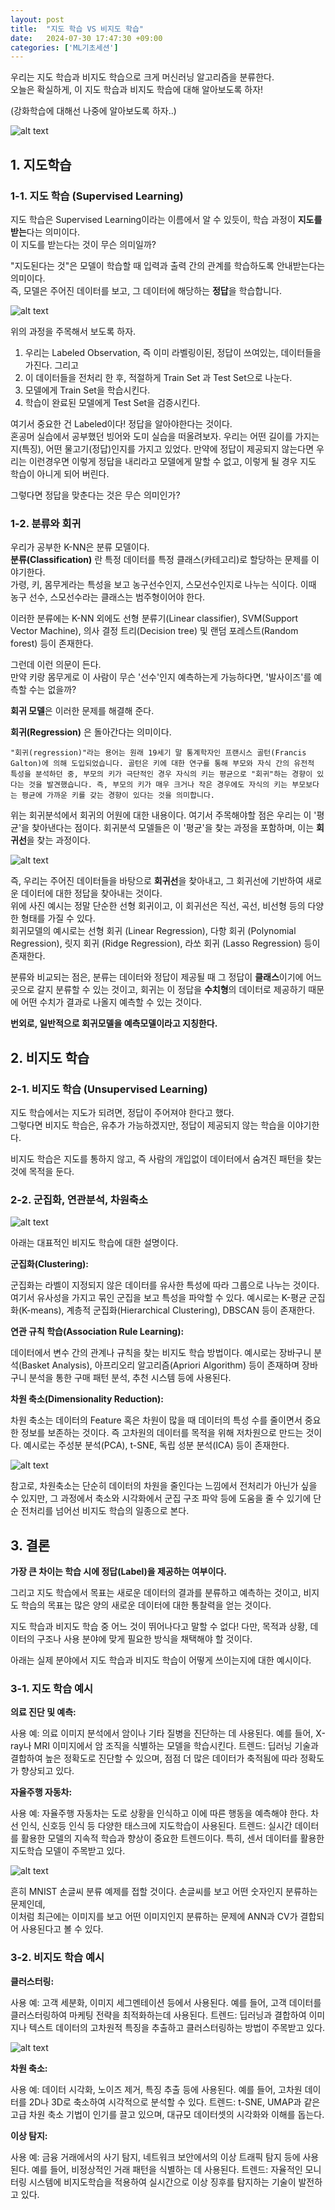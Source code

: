 ```yaml
---
layout: post
title:  "지도 학습 VS 비지도 학습"
date:   2024-07-30 17:47:30 +09:00
categories: ['ML기초세션']
---
```


우리는 지도 학습과 비지도 학습으로 크게 머신러닝 알고리즘을 분류한다.   
오늘은 확실하게, 이 지도 학습과 비지도 학습에 대해 알아보도록 하자! 

(강화학습에 대해선 나중에 알아보도록 하자..)


![alt text](/assets/images/3-image.png)


## 1. 지도학습

### 1-1. 지도 학습 (Supervised Learning)

지도 학습은 Supervised Learning이라는 이름에서 알 수 있듯이, 학습 과정이 **지도를 받는**다는 의미이다.   
이 지도를 받는다는 것이 무슨 의미일까?

"지도된다는 것"은 모델이 학습할 때 입력과 출력 간의 관계를 학습하도록 안내받는다는 의미이다.   
즉, 모델은 주어진 데이터를 보고, 그 데이터에 해당하는 **정답**을 학습합니다.

![alt text](/assets/images/3-image-1.png)

위의 과정을 주목해서 보도록 하자. 

1. 우리는 Labeled Observation, 즉 이미 라벨링이된, 정답이 쓰여있는, 데이터들을 가진다. 그리고
2. 이 데이터들을 전처리 한 후, 적절하게 Train Set 과 Test Set으로 나눈다.
3. 모델에게 Train Set을 학습시킨다.
4. 학습이 완료된 모델에게 Test Set을 검증시킨다.

여기서 중요한 건 Labeled이다! 정답을 알아야한다는 것이다.   
혼공머 실습에서 공부했던 빙어와 도미 실습을 떠올려보자. 우리는 어떤 길이를 가지는지(특징), 어떤 물고기(정답)인지를 가지고 있었다. 만약에 정답이 제공되지 않는다면 우리는 이런경우면 이렇게 정답을 내리라고 모델에게 말할 수 없고, 이렇게 될 경우 지도 학습이 아니게 되어 버린다.

그렇다면 정답을 맞춘다는 것은 무슨 의미인가?

### 1-2. 분류와 회귀

우리가 공부한 K-NN은 분류 모델이다.   
**분류(Classification)** 란 특정 데이터를 특정 클래스(카테고리)로 할당하는 문제를 이야기한다.   
가령, 키, 몸무게라는 특성을 보고 농구선수인지, 스모선수인지로 나누는 식이다. 이때 농구 선수, 스모선수라는 클래스는 범주형이어야 한다.

이러한 분류에는 K-NN 외에도 선형 분류기(Linear classifier), SVM(Support Vector Machine), 의사 결정 트리(Decision tree) 및 랜덤 포레스트(Random forest) 등이 존재한다.

그런데 이런 의문이 든다.    
만약 키랑 몸무게로 이 사람이 무슨 '선수'인지 예측하는게 가능하다면, '발사이즈'를 예측할 수는 없을까?

**회귀 모델**은 이러한 문제를 해결해 준다.

**회귀(Regression)** 은 돌아간다는 의미이다.

```
"회귀(regression)"라는 용어는 원래 19세기 말 통계학자인 프랜시스 골턴(Francis Galton)에 의해 도입되었습니다. 골턴은 키에 대한 연구를 통해 부모와 자식 간의 유전적 특성을 분석하던 중, 부모의 키가 극단적인 경우 자식의 키는 평균으로 "회귀"하는 경향이 있다는 것을 발견했습니다. 즉, 부모의 키가 매우 크거나 작은 경우에도 자식의 키는 부모보다는 평균에 가까운 키를 갖는 경향이 있다는 것을 의미합니다.
```

위는 회귀분석에서 회귀의 어원에 대한 내용이다. 여기서 주목해야할 점은 우리는 이 '평균'을 찾아낸다는 점이다. 회귀분석 모델들은 이 '평균'을 찾는 과정을 포함하며, 이는 **회귀선**을 찾는 과정이다.


![alt text](/assets/images/3-image-2.png)

즉, 우리는 주어진 데이터들을 바탕으로 **회귀선**을 찾아내고, 그 회귀선에 기반하여 새로운 데이터에 대한 정답을 찾아내는 것이다.    
위에 사진 예시는 정말 단순한 선형 회귀이고, 이 회귀선은 직선, 곡선, 비선형 등의 다양한 형태를 가질 수 있다.   
회귀모델의 예시로는 선형 회귀 (Linear Regression), 다항 회귀 (Polynomial Regression), 릿지 회귀 (Ridge Regression), 라쏘 회귀 (Lasso Regression) 등이 존재한다.


분류와 비교되는 점은, 분류는 데이터와 정답이 제공될 때 그 정답이 **클래스**이기에 어느 곳으로 갈지 분류할 수 있는 것이고, 회귀는 이 정답을 **수치형**의 데이터로 제공하기 때문에 어떤 수치가 결과로 나올지 예측할 수 있는 것이다. 

**번외로, 일반적으로 회귀모델을 예측모델이라고 지칭한다.**

## 2. 비지도 학습
### 2-1. 비지도 학습 (Unsupervised Learning)

지도 학습에서는 지도가 되려면, 정답이 주어져야 한다고 했다.   
그렇다면 비지도 학습은, 유추가 가능하겠지만, 정답이 제공되지 않는 학습을 이야기한다.

비지도 학습은 지도를 통하지 않고, 즉 사람의 개입없이 데이터에서 숨겨진 패턴을 찾는 것에 목적을 둔다. 

### 2-2. 군집화, 연관분석, 차원축소


![alt text](/assets/images/3-image-3.png)

아래는 대표적인 비지도 학습에 대한 설명이다.

**군집화(Clustering):**

군집화는 라벨이 지정되지 않은 데이터를 유사한 특성에 따라 그룹으로 나누는 것이다. 여기서 유사성을 가지고 묶인 군집을 보고 특성을 파악할 수 있다.
예시로는 K-평균 군집화(K-means), 계층적 군집화(Hierarchical Clustering), DBSCAN 등이 존재한다. 

**연관 규칙 학습(Association Rule Learning):**

데이터에서 변수 간의 관계나 규칙을 찾는 비지도 학습 방법이다.
예시로는 장바구니 분석(Basket Analysis), 아프리오리 알고리즘(Apriori Algorithm) 등이 존재하며 장바구니 분석을 통한 구매 패턴 분석, 추천 시스템 등에 사용된다.

**차원 축소(Dimensionality Reduction):**

차원 축소는 데이터의 Feature 혹은 차원이 많을 때 데이터의 특성 수를 줄이면서 중요한 정보를 보존하는 것이다. 즉 고차원의 데이터를 목적을 위해 저차원으로 만드는 것이다. 예시로는 주성분 분석(PCA), t-SNE, 독립 성분 분석(ICA) 등이 존재한다. 

![alt text](/assets/images/addimage.png)


참고로, 차원축소는 단순히 데이터의 차원을 줄인다는 느낌에서 전처리가 아닌가 싶을 수 있지만, 그 과정에서 축소와 시각화에서 군집 구조 파악 등에 도움을 줄 수 있기에 단순 전처리를 넘어선 비지도 학습의 일종으로 본다.

## 3. 결론


**가장 큰 차이는 학습 시에 정답(Label)을 제공하는 여부이다.**

그리고 지도 학습에서 목표는 새로운 데이터의 결과를 분류하고 예측하는 것이고,
비지도 학습의 목표는 많은 양의 새로운 데이터에 대한 통찰력을 얻는 것이다.


지도 학습과 비지도 학습 중 어느 것이 뛰어나다고 말할 수 없다!
다만, 목적과 상황, 데이터의 구조나 사용 분야에 맞게 필요한 방식을 채택해야 할 것이다.

아래는 실제 분야에서 지도 학습과 비지도 학습이 어떻게 쓰이는지에 대한 예시이다.

### 3-1. 지도 학습 예시

**의료 진단 및 예측:**

사용 예: 의료 이미지 분석에서 암이나 기타 질병을 진단하는 데 사용된다. 예를 들어, X-ray나 MRI 이미지에서 암 조직을 식별하는 모델을 학습시킨다.
트렌드: 딥러닝 기술과 결합하여 높은 정확도로 진단할 수 있으며, 점점 더 많은 데이터가 축적됨에 따라 정확도가 향상되고 있다.

**자율주행 자동차:**


사용 예: 자율주행 자동차는 도로 상황을 인식하고 이에 따른 행동을 예측해야 한다. 차선 인식, 신호등 인식 등 다양한 태스크에 지도학습이 사용된다.
트렌드: 실시간 데이터를 활용한 모델의 지속적 학습과 향상이 중요한 트렌드이다. 특히, 센서 데이터를 활용한 지도학습 모델이 주목받고 있다.

![alt text](/assets/images/3-1-image.png)

흔히 MNIST 손글씨 분류 예제를 접할 것이다. 손글씨를 보고 어떤 숫자인지 분류하는 문제인데,  
이처럼 최근에는 이미지를 보고 어떤 이미지인지 분류하는 문제에 ANN과 CV가 결합되어 사용된다고 볼 수 있다.

### 3-2. 비지도 학습 예시


**클러스터링:**

사용 예: 고객 세분화, 이미지 세그멘테이션 등에서 사용된다. 예를 들어, 고객 데이터를 클러스터링하여 마케팅 전략을 최적화하는데 사용된다.
트렌드: 딥러닝과 결합하여 이미지나 텍스트 데이터의 고차원적 특징을 추출하고 클러스터링하는 방법이 주목받고 있다.

![alt text](/assets/images/3-1-image-2.png)

**차원 축소:**

사용 예: 데이터 시각화, 노이즈 제거, 특징 추출 등에 사용된다. 예를 들어, 고차원 데이터를 2D나 3D로 축소하여 시각적으로 분석할 수 있다.
트렌드: t-SNE, UMAP과 같은 고급 차원 축소 기법이 인기를 끌고 있으며, 대규모 데이터셋의 시각화와 이해를 돕는다.


**이상 탐지:**

사용 예: 금융 거래에서의 사기 탐지, 네트워크 보안에서의 이상 트래픽 탐지 등에 사용된다. 예를 들어, 비정상적인 거래 패턴을 식별하는 데 사용된다.
트렌드: 자율적인 모니터링 시스템에 비지도학습을 적용하여 실시간으로 이상 징후를 탐지하는 기술이 발전하고 있다.
